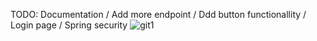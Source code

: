 TODO: Documentation / Add more endpoint / Ddd button functionallity / Login page / Spring security
![git1](https://github.com/Trollcraft1002/java-mongodb-store/assets/68969028/6ce95da7-a18d-4efc-8c29-27ae0d39509b)
